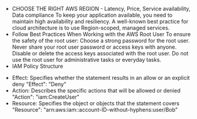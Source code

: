 * CHOOSE THE RIGHT AWS REGION - Latency, Price, Service availability, Data compliance
To keep your application available, you need to maintain high availability and resiliency. A well-known best practice for cloud architecture is to use Region-scoped, managed services.
* Follow Best Practices When Working with the AWS Root User
To ensure the safety of the root user:
Choose a strong password for the root user.
Never share your root user password or access keys with anyone.
Disable or delete the access keys associated with the root user.
Do not use the root user for administrative tasks or everyday tasks.
* IAM Policy Structure
- Effect: Specifies whether the statement results in an allow or an explicit deny
"Effect": "Deny"
- Action: Describes the specific actions that will be allowed or denied
"Action": "iam:CreateUser"
- Resource: Specifies the object or objects that the statement covers
"Resource": "arn:aws:iam::account-ID-without-hyphens:user/Bob"


